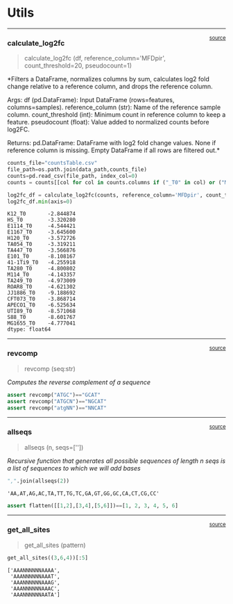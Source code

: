# Utils


<!-- WARNING: THIS FILE WAS AUTOGENERATED! DO NOT EDIT! -->

------------------------------------------------------------------------

<a
href="https://github.com/dbikard/randseq/blob/main/randseq/utils.py#L25"
target="_blank" style="float:right; font-size:smaller">source</a>

### calculate_log2fc

>  calculate_log2fc (df, reference_column='MFDpir', count_threshold=20,
>                        pseudocount=1)

\*Filters a DataFrame, normalizes columns by sum, calculates log2 fold
change relative to a reference column, and drops the reference column.

Args: df (pd.DataFrame): Input DataFrame (rows=features,
columns=samples). reference_column (str): Name of the reference sample
column. count_threshold (int): Minimum count in reference column to keep
a feature. pseudocount (float): Value added to normalized counts before
log2FC.

Returns: pd.DataFrame: DataFrame with log2 fold change values. None if
reference column is missing. Empty DataFrame if all rows are filtered
out.\*

``` python
counts_file="countsTable.csv"
file_path=os.path.join(data_path,counts_file)
counts=pd.read_csv(file_path, index_col=0)
counts = counts[[col for col in counts.columns if ("_T0" in col) or ("MFDpir" in col)]]

log2fc_df = calculate_log2fc(counts, reference_column='MFDpir', count_threshold=20, pseudocount=1)
log2fc_df.min(axis=0)
```

    K12_T0       -2.844874
    HS_T0        -3.320280
    E1114_T0     -4.544421
    E1167_T0     -3.645600
    H120_T0      -3.572726
    TA054_T0     -3.319211
    TA447_T0     -3.566876
    E101_T0      -8.108167
    41-1Ti9_T0   -4.255918
    TA280_T0     -4.800802
    M114_T0      -4.143357
    TA249_T0     -4.973009
    ROAR8_T0     -4.621302
    JJ1886_T0    -9.188692
    CFT073_T0    -3.868714
    APECO1_T0    -6.525634
    UTI89_T0     -8.571068
    S88_T0       -8.601767
    MG1655_T0    -4.777041
    dtype: float64

------------------------------------------------------------------------

<a
href="https://github.com/dbikard/randseq/blob/main/randseq/utils.py#L88"
target="_blank" style="float:right; font-size:smaller">source</a>

### revcomp

>  revcomp (seq:str)

*Computes the reverse complement of a sequence*

``` python
assert revcomp("ATGC")=="GCAT"
assert revcomp("ATGCN")=="NGCAT"
assert revcomp("atgNN")=="NNCAT"
```

------------------------------------------------------------------------

<a
href="https://github.com/dbikard/randseq/blob/main/randseq/utils.py#L95"
target="_blank" style="float:right; font-size:smaller">source</a>

### allseqs

>  allseqs (n, seqs=[''])

*Recursive function that generates all possible sequences of length n
seqs is a list of sequences to which we will add bases*

``` python
",".join(allseqs(2))
```

    'AA,AT,AG,AC,TA,TT,TG,TC,GA,GT,GG,GC,CA,CT,CG,CC'

``` python
assert flatten([[1,2],[3,4],[5,6]])==[1, 2, 3, 4, 5, 6]
```

------------------------------------------------------------------------

<a
href="https://github.com/dbikard/randseq/blob/main/randseq/utils.py#L109"
target="_blank" style="float:right; font-size:smaller">source</a>

### get_all_sites

>  get_all_sites (pattern)

``` python
get_all_sites((3,6,4))[:5]
```

    ['AAANNNNNNAAAA',
     'AAANNNNNNAAAT',
     'AAANNNNNNAAAG',
     'AAANNNNNNAAAC',
     'AAANNNNNNAATA']
